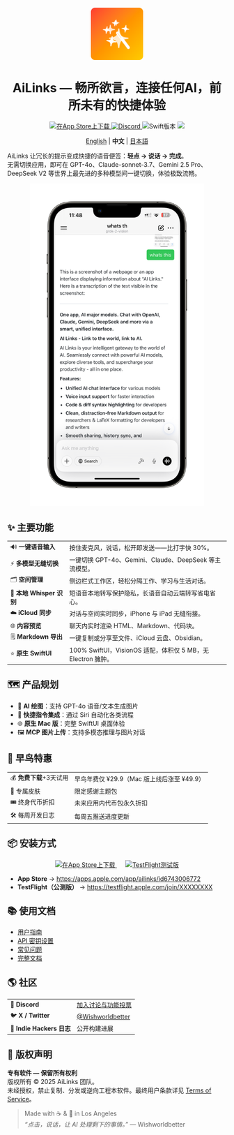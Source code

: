 <p align="center">
  <img src="./screenshot/AppIcon1.png" width="120" height="120" alt="AiLinks App Icon" />
</p>

<h1 align="center">AiLinks — 畅所欲言，连接任何AI，前所未有的快捷体验</h1>

<p align="center">
  <a href="https://apps.apple.com/app/ailinks/id6743006772">
    <img src="https://img.shields.io/badge/App%20Store-下载-blue?logo=apple" alt="在App Store上下载"/>
  </a>
  <a href="https://discord.gg/bCdvBdrA">
    <img src="https://img.shields.io/discord/000000000?label=Discord&logo=discord&logoColor=white" alt="Discord"/>
  </a>
  <img src="https://img.shields.io/badge/Swift-5.10-orange?logo=swift" alt="Swift版本"/>
  <img src="https://img.shields.io/badge/iOS-17%2B-lightgrey?logo=apple"/>
</p>

<p align="center">
  <a href="README.md">English</a> | <b>中文</b> | <a href="README.ja.md">日本語</a>
</p>


AiLinks 让冗长的提示变成快捷的语音便签：**轻点 → 说话 → 完成**。  
无需切换应用，即可在 GPT-4o、Claude-sonnet-3.7、Gemini 2.5 Pro、DeepSeek V2 等世界上最先进的多种模型间一键切换，体验极致流畅。

<p align="center">
  <img src="./screenshot/20250422120918.PNG" alt="AiLinks截图" width="400" />
</p>

## ✨ 主要功能

| | |
| --- | --- |
| 🔊 **一键语音输入** | 按住麦克风，说话，松开即发送——比打字快 30%。 |
| ⚡ **多模型无缝切换** | 一键切换 GPT-4o、Gemini、Claude、DeepSeek 等主流模型。 |
| 🗂 **空间管理** | 侧边栏式工作区，轻松分隔工作、学习与生活对话。 |
| 📲 **本地 Whisper 识别** | 短语音本地转写保护隐私，长语音自动云端转写省电省心。 |
| ☁️ **iCloud 同步** | 对话与空间实时同步，iPhone 与 iPad 无缝衔接。 |
| 🌐 **内容预览** | 聊天内实时渲染 HTML、Markdown、代码块。 |
| 🗒 **Markdown 导出** | 一键复制或分享至文件、iCloud 云盘、Obsidian。 |
| ⭐ **原生 SwiftUI** | 100% SwiftUI，VisionOS 适配，体积仅 5 MB，无 Electron 臃肿。 |

## 🗺 产品规划

- 🎨 **AI 绘图**：支持 GPT-4o 语音/文本生成图片  
- 🚀 **快捷指令集成**：通过 Siri 自动化各类流程  
- 🌐 **原生 Mac 版**：完整 SwiftUI 桌面体验  
- 🖼 **MCP 图片上传**：支持多模态推理与图片对话  

## 🐣 早鸟特惠

| | |
| --- | --- |
| 💰 **免费下载**+3天试用 | 早鸟年费仅 ¥29.9（Mac 版上线后涨至 ¥49.9） |
| 🎨 专属皮肤 | 限定感谢主题包 |
| 🎟 终身代币折扣 | 未来应用内代币包永久折扣 |
| 🛠 每周开发日志 | 每周五推送进度更新 |

## 📦 安装方式

<p align="center">
  <a href="https://apps.apple.com/app/ailinks/id6743006772">
    <img src="https://developer.apple.com/app-store/marketing/guidelines/images/badge-download-on-the-app-store.svg" alt="在App Store上下载" height="50">
  </a>
  &nbsp;&nbsp;&nbsp;&nbsp;
  <a href="https://testflight.apple.com/join/XXXXXXXX">
    <img src="https://developer.apple.com/assets/elements/icons/testflight/testflight-64x64.png" alt="TestFlight测试版" height="50">
  </a>
</p>

- **App Store** → <https://apps.apple.com/app/ailinks/id6743006772>  
- **TestFlight（公测版）** → <https://testflight.apple.com/join/XXXXXXXX>

## 📚 使用文档

- [用户指南](https://docs.ailinks.app)  
- [API 密钥设置](https://docs.ailinks.app/providers)  
- [常见问题](https://docs.ailinks.app/faq)  
- [完整文档](https://docs.ailinks.app/)

## 🌎 社区

| | |
| --- | --- |
| 💬 **Discord** | [加入讨论与功能投票](https://discord.gg/bCdvBdrA) |
| 🐦 **X / Twitter** | [@Wishworldbetter](https://x.com/kissWish9) |
| 📰 **Indie Hackers 日志** | 公开构建进展 |

## 📄 版权声明

**专有软件 — 保留所有权利**  
版权所有 © 2025 AiLinks 团队。  
未经授权，禁止复制、分发或逆向工程本软件。最终用户条款详见 [Terms of Service](https://docs.ailinks.app/terms)。

> Made with ☕️ & 🧡 in Los Angeles  
> *“点击，说话，让 AI 处理剩下的事情。”* — Wishworldbetter
